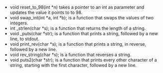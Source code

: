 - void reset_to_98(int *n) takes a pointer to an int as parameter and updates the value it points to to 98.
- void swap_int(int *a, int *b); is a function that swaps the values of two integers.
- int _strlen(char *s); is a function that returns the length of a string.
- void _puts(char *str); is a function that prints a string, followed by a new line, to stdout.
- void print_rev(char *s); is a function that prints a string, in reverse, followed by a new line.
- void rev_string(char *s); is a function that reverses a string.
- void puts2(char *str); is a function that prints every other character of a string, starting with the first character, followed by a new line.
